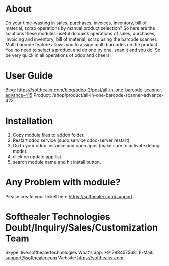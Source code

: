 About
============
Do your time-wasting in sales, purchases, invoices, inventory, bill of material, scrap operations by manual product selection? So here are the solutions these modules useful do quick operations of sales, purchases, invoicing and inventory, bill of material, scrap using the barcode scanner. Multi barcode feature allows you to assign multi barcodes on the product. You no need to select a product and do one by one. scan it and you do! So be very quick in all operations of odoo and cheers!


User Guide
============
Blog: https://softhealer.com/blog/odoo-2/post/all-in-one-barcode-scanner-advance-415
Product: /shop/product/all-in-one-barcode-scanner-advance-422

Installation
============
1) Copy module files to addon folder.
2) Restart odoo service (sudo service odoo-server restart).
3) Go to your odoo instance and open apps (make sure to activate debug mode).
4) click on update app list.
5) search module name and hit install button.

Any Problem with module?
=====================================
Please create your ticket here https://softhealer.com/support

Softhealer Technologies Doubt/Inquiry/Sales/Customization Team
=====================================
Skype: live:softhealertechnologies
What's app: +917984575681
E-Mail: support@softhealer.com
Website: https://softhealer.com
